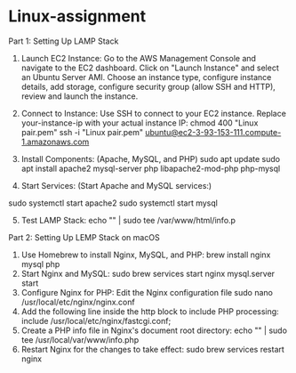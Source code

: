 # Linux-assignment

Part 1: Setting Up LAMP Stack

1. Launch EC2 Instance:
   Go to the AWS Management Console and navigate to the EC2 dashboard.
   Click on "Launch Instance" and select an Ubuntu Server AMI.
   Choose an instance type, configure instance details, add storage, configure security group (allow SSH and HTTP), review and launch the instance.

2. Connect to Instance:
   Use SSH to connect to your EC2 instance. Replace your-instance-ip with your actual instance IP:
   chmod 400 "Linux pair.pem"
   ssh -i "Linux pair.pem" ubuntu@ec2-3-93-153-111.compute-1.amazonaws.com

3. Install Components: (Apache, MySQL, and PHP)
   sudo apt update
   sudo apt install apache2 mysql-server php libapache2-mod-php php-mysql

4. Start Services: (Start Apache and MySQL services:)

sudo systemctl start apache2
sudo systemctl start mysql

5.  Test LAMP Stack:
    echo "<?php phpinfo(); ?>" | sudo tee /var/www/html/info.p

Part 2: Setting Up LEMP Stack on macOS

1. Use Homebrew to install Nginx, MySQL, and PHP:
   brew install nginx mysql php
2. Start Nginx and MySQL:
   sudo brew services start nginx
   mysql.server start
3. Configure Nginx for PHP: Edit the Nginx configuration file
   sudo nano /usr/local/etc/nginx/nginx.conf
4. Add the following line inside the http block to include PHP processing:
   include /usr/local/etc/nginx/fastcgi.conf;
5. Create a PHP info file in Nginx's document root directory:
   echo "<?php phpinfo(); ?>" | sudo tee /usr/local/var/www/info.php
6. Restart Nginx for the changes to take effect:
   sudo brew services restart nginx
